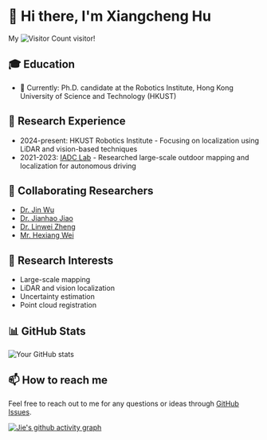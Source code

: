 # 👋 Hi there, I'm Xiangcheng Hu

My ![Visitor Count](https://profile-counter.glitch.me/JokerJohn/count.svg) visitor!

## 🎓 Education

- 🏫 Currently: Ph.D. candidate at the Robotics Institute, Hong Kong University of Science and Technology (HKUST)

## 🔬 Research Experience
- 2024-present: HKUST Robotics Institute - Focusing on localization using LiDAR and vision-based techniques
- 2021-2023: [IADC Lab](https://ram-lab.com/) - Researched large-scale outdoor mapping and localization for autonomous driving

## 🤝 Collaborating Researchers
- [Dr. Jin Wu](https://zarathustr.github.io/)
- [Dr. Jianhao Jiao](https://gogojjh.github.io/)
- [Dr. Linwei Zheng](https://scholar.google.com/citations?user=70iMcgoAAAAJ&hl=en)
- [Mr. Hexiang Wei](https://scholar.google.com/citations?user=VwOF_TkAAAAJ&hl=zh-CN)

## 🚀 Research Interests

- Large-scale  mapping
- LiDAR and vision localization 
- Uncertainty estimation
- Point cloud registration


## 📊 GitHub Stats
![Your GitHub stats](https://github-readme-stats.vercel.app/api?username=JokerJohn&show_icons=true&theme=buefy)


## 📫 How to reach me

Feel free to reach out to me for any questions or ideas through [GitHub Issues](https://github.com/JokerJohn/JokerJohn/issues).

[![Jie's github activity graph](https://github-readme-activity-graph.vercel.app/graph?username=JokerJohn&theme=react)](https://github.com/ashutosh00710/github-readme-activity-graph)

